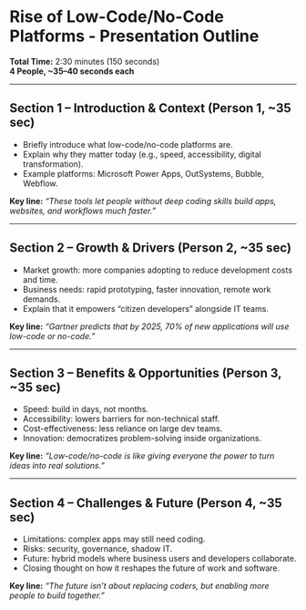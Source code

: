# Rise of Low-Code/No-Code Platforms - Presentation Outline

**Total Time:** 2:30 minutes (150 seconds)  
**4 People, ~35–40 seconds each**

---

## Section 1 – Introduction & Context (Person 1, ~35 sec)
- Briefly introduce what low-code/no-code platforms are.  
- Explain why they matter today (e.g., speed, accessibility, digital transformation).  
- Example platforms: Microsoft Power Apps, OutSystems, Bubble, Webflow.  

**Key line:** *“These tools let people without deep coding skills build apps, websites, and workflows much faster.”*  

---

## Section 2 – Growth & Drivers (Person 2, ~35 sec)
- Market growth: more companies adopting to reduce development costs and time.  
- Business needs: rapid prototyping, faster innovation, remote work demands.  
- Explain that it empowers “citizen developers” alongside IT teams.  

**Key line:** *“Gartner predicts that by 2025, 70% of new applications will use low-code or no-code.”*  

---

## Section 3 – Benefits & Opportunities (Person 3, ~35 sec)
- Speed: build in days, not months.  
- Accessibility: lowers barriers for non-technical staff.  
- Cost-effectiveness: less reliance on large dev teams.  
- Innovation: democratizes problem-solving inside organizations.  

**Key line:** *“Low-code/no-code is like giving everyone the power to turn ideas into real solutions.”*  

---

## Section 4 – Challenges & Future (Person 4, ~35 sec)
- Limitations: complex apps may still need coding.  
- Risks: security, governance, shadow IT.  
- Future: hybrid models where business users and developers collaborate.  
- Closing thought on how it reshapes the future of work and software.  

**Key line:** *“The future isn’t about replacing coders, but enabling more people to build together.”*  
